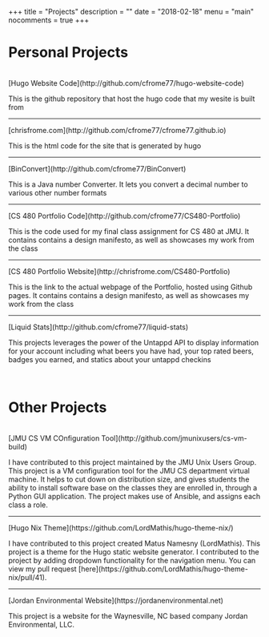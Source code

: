 +++
title = "Projects"
description = ""
date = "2018-02-18"
menu = "main"
nocomments = true
+++

<h1>Personal Projects</h1>
<br />
<i class="fa fa-github fa-lg"></i> [Hugo Website Code](http://github.com/cfrome77/hugo-website-code)
<p>This is the github repository that host the hugo code that my wesite is built from</p>
<hr />
<i class="fa fa-github fa-lg"></i> [chrisfrome.com](http://github.com/cfrome77/cfrome77.github.io)
<p>This is the html code for the site that is generated by hugo</p>
<hr />
<i class="fa fa-github fa-lg"></i> [BinConvert](http://github.com/cfrome77/BinConvert)
<p>This is a Java number Converter. It lets you convert a decimal number to various other number formats</p>
<hr />
<i class="fa fa-github fa-lg"></i> [CS 480 Portfolio Code](http://github.com/cfrome77/CS480-Portfolio)
<p>This is the code used for my final class assignment for CS 480 at JMU. It contains contains a design manifesto, 
   as well as showcases my work from the class</p>
<hr />
<i class="fa fa-link fa-lg"></i> [CS 480 Portfolio Website](http://chrisfrome.com/CS480-Portfolio)
<p>This is the link to the actual webpage of the Portfolio, hosted using Github pages. It contains contains a design manifesto, 
   as well as showcases my work from the class</p>
<hr />
<i class="fa fa-github fa-lg"></i> [Liquid Stats](http://github.com/cfrome77/liquid-stats)
<p>This projects leverages the power of the Untappd API to display information for your account including what beers you have had, your top rated beers, badges you earned, and statics about your untappd checkins</p>

<br />

<h1>Other Projects</h1>
<br />
<i class="fa fa-github fa-lg"></i> [JMU CS VM COnfiguration Tool](http://github.com/jmunixusers/cs-vm-build)
<p>I have contributed to this project maintained by the JMU Unix Users Group. This project is a VM configuration tool for the JMU CS department virtual machine. It helps to cut down on distribution size, and gives students the ability to install software base on the classes they are enrolled in, through a Python GUI application. The project makes use of Ansible, and assigns each class a role.</p>
<hr />
<i class="fa fa-github fa-lg"></i> [Hugo Nix Theme](https://github.com/LordMathis/hugo-theme-nix/)
<p>I have contributed to this project created Matus Namesny (LordMathis). This project is a theme for the Hugo static website generator. I contributed to the project by adding dropdown functionality for the navigation menu.
You can view my pull request [here](https://github.com/LordMathis/hugo-theme-nix/pull/41).</p>
<hr />
<i class="fa fa-link fa-lg"></i> [Jordan Environmental Website](https://jordanenvironmental.net)
<p>This project is a website for the Waynesville, NC based company Jordan Environmental, LLC.</p>



